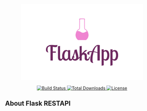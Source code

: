 <p align="center"><a href="https://laravel.com" target="_blank"><img src="https://raw.githubusercontent.com/Xsanjaya/ASSETS/main/FlaskApp.png" width="400"></a></p>

<p align="center">
<a href="#"> <img src="https://travis-ci.org/laravel/framework.svg" alt="Build Status"> </a>
<a href="#"> <img src="https://img.shields.io/packagist/dt/laravel/framework" alt="Total Downloads"> </a>
<a href="#"> <img src="https://img.shields.io/packagist/l/laravel/framework" alt="License"> </a>
</p>

## About Flask RESTAPI
